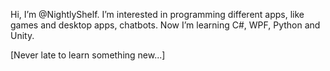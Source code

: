 Hi, I’m @NightlyShelf.
I’m interested in programming different apps, like games and desktop apps, chatbots.
Now I’m learning C#, WPF, Python and Unity.

[Never late to learn something new...]
